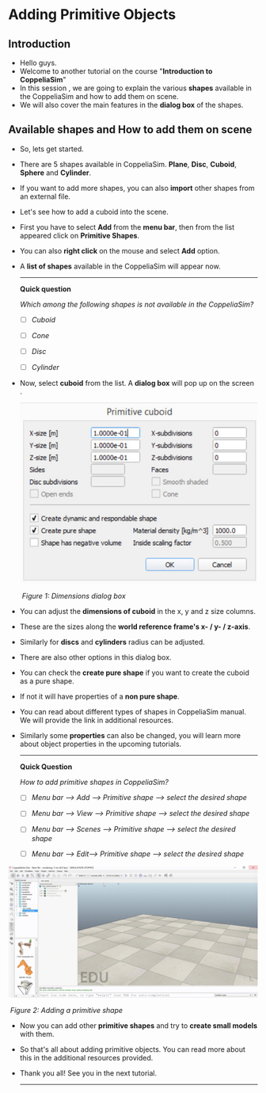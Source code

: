 <!-- <center><img src="http://mooc.e-yantra.org/img/eYantra_logo.svg" alt="e-yantra_logo" style="scale:75%;" /></center> -->

<style>
.back{
	position: fixed;
	width: 250px;
	height: 250px;
	top: 50%;
	left: 50%;
    margin-top: auto; 
    margin-left: auto; 
	opacity: 0.15;
    z-index: -1;
	}
</style>



<!-- <img src="http://mooc.e-yantra.org/img/EyantraLogoMini.png" class="back"> -->

# Adding Primitive Objects

## Introduction

- Hello guys.
- Welcome to another tutorial on the course "**Introduction to CoppeliaSim**"
- In this session , we are going to explain the various **shapes** available in the CoppeliaSim and how to add them on scene.
- We will also cover the main features in the **dialog box** of the shapes.

## Available shapes and How to add them on scene

- So, lets get started.

- There are 5 shapes available in CoppeliaSim. **Plane**, **Disc**, **Cuboid**, **Sphere** and **Cylinder**.

- If you want to add more shapes, you can also **import** other shapes from an external file.

- Let's see how to add a cuboid into the scene.

- First you have to select  **Add** from the **menu bar**, then from the list appeared click on **Primitive Shapes**.

- You can also **right click** on the mouse and select **Add** option.

- A **list of shapes** available in the CoppeliaSim will appear now.

  -----------------------------------------------------------------------------------------------------------------------------------------------------

  

  **Quick question**

  *Which among the following shapes is not available in the CoppeliaSim?*

  - [ ] *Cuboid*
  - [ ] *Cone*
  - [ ] *Disc*
  - [ ] *Cylinder*

  

- Now, select **cuboid** from the list. A **dialog box** will pop up on the screen .

   ![](https://raw.githubusercontent.com/abh33/CoppeliaSim_MOOC_Assets/master/Module_1/LeD%201.3-Adding%20Primitive%20Objects/Transcript/LeD_1.3_transcript_Figure_1.png)

  ​				                                                                *Figure 1: Dimensions dialog box*

- You can adjust the **dimensions of cuboid** in the x, y and z size columns. 

- These are the sizes along the **world reference frame's x- / y- / z-axis**.

- Similarly for **discs** and **cylinders** radius can be adjusted.

- There are also other options in this dialog box.

- You can check the **create pure shape** if you want to create the cuboid as a pure shape.

- If not it will have properties of a **non pure shape**. 

- You can read about different types of shapes in CoppeliaSim manual. We will provide the link in additional resources.

- Similarly some **properties** can also be changed, you will learn more about object properties in the upcoming tutorials.

  -----------------------------------------------------------------------------------------------------------------------------------------------------

  

  **Quick Question**
  
  *How to add primitive shapes in CoppeliaSim?*
  
  - [ ] *Menu bar --> Add --> Primitive shape --> select the desired shape*
  - [ ] *Menu bar --> View --> Primitive shape --> select the desired shape*
  - [ ] *Menu bar --> Scenes --> Primitive shape --> select the desired shape*
  - [ ] *Menu bar --> Edit--> Primitive shape --> select the desired shape*



![](https://raw.githubusercontent.com/abh33/CoppeliaSim_MOOC_Assets/master/Module_1/LeD%201.3-Adding%20Primitive%20Objects/Transcript/LeD_1.3_transcript_Figure_2.gif)

​                                                                                *Figure 2: Adding a primitive shape* 

- Now you can add other **primitive shapes** and try to **create small models** with them.

- So that's all about adding primitive objects. You can read more about this in the additional resources provided.

- Thank you all! See you in the next tutorial.

  ----------------------------------------------------------------------------------------------------------------------------------------------------------------------------------------------------------------------------------------------------------------------------------------------------------

  